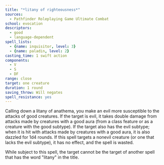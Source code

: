 ```yaml
---
title: "*litany of righteousness*"
sources:
  - Pathfinder Roleplaying Game Ultimate Combat
school: evocation
descriptors:
  - good
  - language-dependent
spell_lists:
  - {name: inquisitor, level: 3}
  - {name: paladin, level: 2}
casting_time: 1 swift action
components:
  - V
  - S
  - DF
range: close
target: one creature
duration: 1 round
saving_throw: Will negates
spell_resistance: yes
---
```


Calling down a litany of anathema, you make an evil more susceptible to the attacks of good creatures. If the target is evil, it takes double damage from attacks made by creatures with a good aura (from a class feature or as a creature with the good subtype). If the target also has the evil subtype; when it is hit with attacks made by creatures with a good aura, it is also dazzled for 1d4 rounds. If this spell targets a nonevil creature (or one that lacks the evil subtype), it has no effect, and the spell is wasted.

While subject to this spell, the target cannot be the target of another spell that has the word "litany" in the title.

